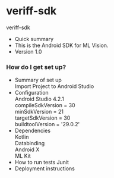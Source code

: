 # veriff-sdk
veriff-sdk
* Quick summary
* This is the Android SDK for ML Vision.
* Version 1.0

### How do I get set up? ###

* Summary of set up\
   Import Project to Android Studio
* Configuration\
    Android Studio 4.2.1\
    compileSdkVersion = 30\
    minSdkVersion = 21\
    targetSdkVersion = 30\
    buildtoolVersion = '29.0.2'
* Dependencies\
    Kotlin\
    Databinding\
    Android X\
    ML Kit 
* How to run tests
    Junit
* Deployment instructions


